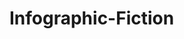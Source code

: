 # Infographic-Fiction
<!DOCTYPE html>
<html lang="en">
<head>
    <!-- (all your code as provided above) -->
</head>
<body class="bg-gray-100 text-gray-800">
    <!-- (rest of your code) -->
</body>
</html>
